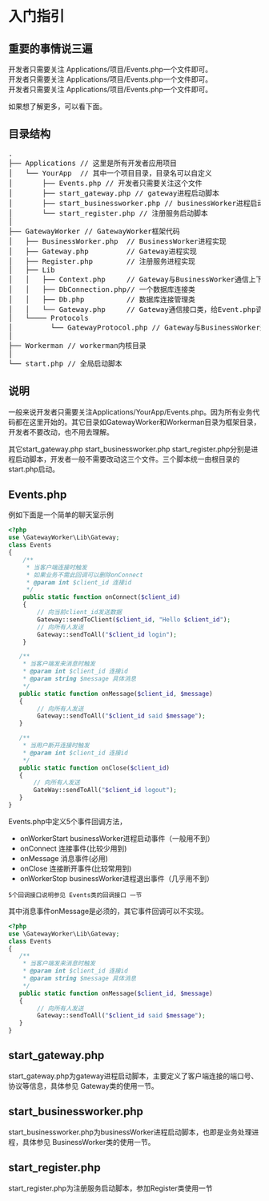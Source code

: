 # 入门指引

## 重要的事情说三遍
开发者只需要关注 Applications/项目/Events.php一个文件即可。<br>
开发者只需要关注 Applications/项目/Events.php一个文件即可。<br>
开发者只需要关注 Applications/项目/Events.php一个文件即可。

如果想了解更多，可以看下面。

## 目录结构
<pre>
.
├── Applications // 这里是所有开发者应用项目
│   └── YourApp  // 其中一个项目目录，目录名可以自定义
│       ├── Events.php // 开发者只需要关注这个文件
│       ├── start_gateway.php // gateway进程启动脚本
│       ├── start_businessworker.php // businessWorker进程启动脚本
│       └── start_register.php // 注册服务启动脚本
│
├── GatewayWorker // GatewayWorker框架代码
│   ├── BusinessWorker.php  // BusinessWorker进程实现
│   ├── Gateway.php         // Gateway进程实现
│   ├── Register.php        // 注册服务进程实现
│   ├── Lib
│   │   ├── Context.php     // Gateway与BusinessWorker通信上下文
│   │   ├── DbConnection.php// 一个数据库连接类
│   │   ├── Db.php          // 数据库连接管理类
│   │   └── Gateway.php     // Gateway通信接口类，给Event.php调用
│   └──── Protocols
│         └── GatewayProtocol.php // Gateway与BusinessWorker通信协议
│
├── Workerman // workerman内核目录
│
└── start.php // 全局启动脚本
</pre>

## 说明

一般来说开发者只需要关注Applications/YourApp/Events.php。因为所有业务代码都在这里开始的。其它目录如GatewayWorker和Workerman目录为框架目录，开发者不要改动，也不用去理解。

其它start_gateway.php start_businessworker.php start_register.php分别是进程启动脚本，开发者一般不需要改动这三个文件。三个脚本统一由根目录的start.php启动。


## Events.php

例如下面是一个简单的聊天室示例

```php
<?php
use \GatewayWorker\Lib\Gateway;
class Events
{
    /**
     * 当客户端连接时触发
     * 如果业务不需此回调可以删除onConnect
     * @param int $client_id 连接id
     */
    public static function onConnect($client_id)
    {
        // 向当前client_id发送数据
        Gateway::sendToClient($client_id, "Hello $client_id");
        // 向所有人发送
        Gateway::sendToAll("$client_id login");
    }

   /**
    * 当客户端发来消息时触发
    * @param int $client_id 连接id
    * @param string $message 具体消息
    */
   public static function onMessage($client_id, $message)
   {
        // 向所有人发送
        Gateway::sendToAll("$client_id said $message");
   }

   /**
    * 当用户断开连接时触发
    * @param int $client_id 连接id
    */
   public static function onClose($client_id)
   {
       // 向所有人发送
       GateWay::sendToAll("$client_id logout");
   }
}
```

Events.php中定义5个事件回调方法，

  * onWorkerStart businessWorker进程启动事件（一般用不到）
  * onConnect 连接事件(比较少用到)
  * onMessage 消息事件(必用)
  * onClose   连接断开事件(比较常用到)
  * onWorkerStop businessWorker进程退出事件（几乎用不到）


```5个回调接口说明参见 Events类的回调接口 一节```

其中消息事件onMessage是必须的，其它事件回调可以不实现。


```php
<?php
use \GatewayWorker\Lib\Gateway;
class Events
{
   /**
    * 当客户端发来消息时触发
    * @param int $client_id 连接id
    * @param string $message 具体消息
    */
   public static function onMessage($client_id, $message)
   {
        // 向所有人发送
        Gateway::sendToAll("$client_id said $message");
   }
}
```

## start_gateway.php
start_gateway.php为gateway进程启动脚本，主要定义了客户端连接的端口号、协议等信息，具体参见 Gateway类的使用一节。

## start_businessworker.php
start_businessworker.php为businessWorker进程启动脚本，也即是业务处理进程，具体参见 BusinessWorker类的使用一节。

## start_register.php
start_register.php为注册服务启动脚本，参加Register类使用一节

